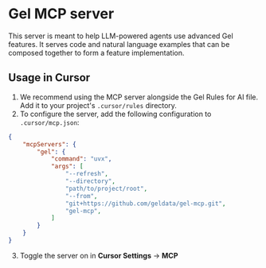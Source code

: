# Gel MCP server

This server is meant to help LLM-powered agents use advanced Gel features. 
It serves code and natural language examples that can be composed together to form a feature implementation.

## Usage in Cursor

1. We recommend using the MCP server alongside the Gel Rules for AI file. Add it to your project's `.cursor/rules` directory.
2. To configure the server, add the following configuration to `.cursor/mcp.json`:

```json
{
    "mcpServers": {
        "gel": {
            "command": "uvx",
            "args": [
                "--refresh",
                "--directory",
                "path/to/project/root",
                "--from",
                "git+https://github.com/geldata/gel-mcp.git",
                "gel-mcp",
            ]
        }
    }
}
```

3. Toggle the server on in **Cursor Settings** -> **MCP**
